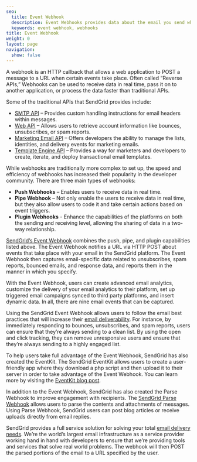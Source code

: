 ```yaml
---
seo:
  title: Event Webhook
  description: Event Webhooks provides data about the email you send when the user takes an action.
  keywords: event webhook, webhooks
title: Event Webhook
weight: 0
layout: page
navigation:
  show: false
---
```


A webhook is an HTTP callback that allows a web application to POST a message to a URL when certain events take place. Often called “Reverse APIs,” Webhooks can be used to receive data in real time, pass it on to another application, or process the data faster than traditional APIs.

Some of the traditional APIs that SendGrid provides include:

* [SMTP API]({{root_url}}/for-developers/sending-email/building-an-smtp-email/) – Provides custom handling instructions for email headers within messages.
* [Web API](https://sendgrid.com/docs/API_Reference/Web_API/index.html) – Allows users to retrieve account information like bounces, unsubscribes, or spam reports.
* [Marketing Email API](https://sendgrid.com/email-marketing) – Offers developers the ability to manage the lists, identities, and delivery events for marketing emails.
* [Template Engine API](https://sendgrid.com/transactional-email) – Provides a way for marketers and developers to create, iterate, and deploy transactional email templates.

While webhooks are traditionally more complex to set up, the speed and efficiency of webhooks has increased their popularity in the developer community. There are three main types of webhooks:

* <strong>Push Webhooks</strong> – Enables users to receive data in real time.
* <strong>Pipe Webhook</strong> – Not only enable the users to receive data in real time, but they also allow users to code it and take certain actions based on event triggers.
* <strong>Plugin Webhooks</strong> - Enhance the capabilities of the platforms on both the sending and receiving level, allowing the sharing of data in a two-way relationship.

[SendGrid’s Event Webhook]({{root_url}}/for-developers/tracking-events/getting-started-event-webhook/) combines the push, pipe, and plugin capabilities listed above. The Event Webhook notifies a URL via HTTP POST about events that take place with your email in the SendGrid platform. The Event Webhook then captures email-specific data related to unsubscribes, spam reports, bounced emails, and response data, and reports them in the manner in which you specify.

With the Event Webhook, users can create advanced email analytics, customize the delivery of your email analytics to their platform, set up triggered email campaigns synced to third party platforms, and insert dynamic data. In all, there are nine email events that can be captured.

Using the SendGrid Event Webhook allows users to follow the email best practices that will increase their [email deliverability]({{root_url}}//glossary/email-deliverability/). For instance, by immediately responding to bounces, unsubscribes, and spam reports, users can ensure that they’re always sending to a clean list. By using the open and click tracking, they can remove unresponsive users and ensure that they’re always sending to a highly engaged list.

To help users take full advantage of the Event Webhook, SendGrid has also created the EventKit. The SendGrid EventKit allows users to create a user-friendly app where they download a php script and then upload it to their server in order to take advantage of the Event Webhook. You can learn more by visiting the [EventKit blog post](https://sendgrid.com/blog/open-source-eventkit-for-event-webhook/).

In addition to the Event Webhook, SendGrid has also created the Parse Webhook to improve engagement with recipients. The [SendGrid Parse Webhook]({{root_url}}/for-developers/parsing-email/setting-up-the-inbound-parse-webhook/) allows users to parse the contents and attachments of messages. Using Parse Webhook, SendGrid users can post blog articles or receive uploads directly from email replies.

SendGrid provides a full service solution for solving your total [email delivery needs](https://sendgrid.com). We’re the world’s largest email infrastructure as a service provider working hand in hand with developers to ensure that we’re providing tools and services that solve real world problems. The webhook will then POST the parsed portions of the email to a URL specified by the user.
